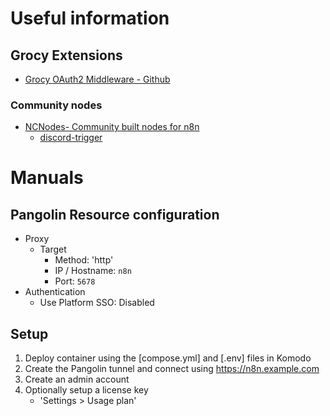 # Useful information
## Grocy Extensions
- [Grocy OAuth2 Middleware - Github](https://github.com/bboehmke/grocy-oauth)
### Community nodes
- [NCNodes- Community built nodes for n8n](https://ncnodes.com)
    - [discord-trigger](https://ncnodes.com/package/n8n-nodes-discord-trigger)

# Manuals
## Pangolin Resource configuration
- Proxy
  - Target
    - Method: 'http'
    - IP / Hostname: `n8n`
    - Port: `5678`
- Authentication
  - Use Platform SSO: Disabled

## Setup
1. Deploy container using the [compose.yml] and [.env] files in Komodo
2. Create the Pangolin tunnel and connect using https://n8n.example.com
3. Create an admin account
4. Optionally setup a license key
     - 'Settings > Usage plan'
